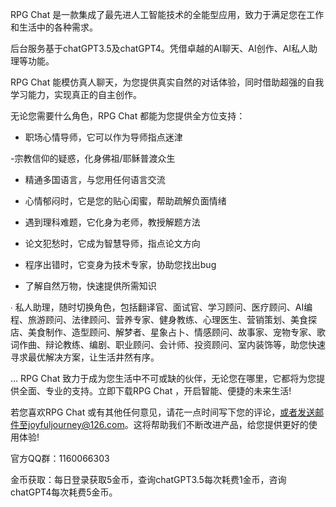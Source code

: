 RPG Chat 是一款集成了最先进人工智能技术的全能型应用，致力于满足您在工作和生活中的各种需求。

后台服务基于chatGPT3.5及chatGPT4。凭借卓越的AI聊天、AI创作、AI私人助理等功能。

RPG Chat 能模仿真人聊天，为您提供真实自然的对话体验，同时借助超强的自我学习能力，实现真正的自主创作。

无论您需要什么角色，RPG Chat 都能为您提供全方位支持：

- 职场心情导师，它可以作为导师指点迷津

-宗教信仰的疑惑，化身佛祖/耶稣普渡众生

- 精通多国语言，与您用任何语言交流

- 心情郁闷时，它是您的贴心闺蜜，帮助疏解负面情绪

- 遇到理科难题，它化身为老师，教授解题方法

- 论文犯愁时，它成为智慧导师，指点论文方向

- 程序出错时，它变身为技术专家，协助您找出bug

- 了解自然万物，快速提供所需知识

∙ 私人助理，随时切换角色，包括翻译官、面试官、学习顾问、医疗顾问、AI编程、旅游顾问、法律顾问、营养专家、健身教练、心理医生、营销策划、美食探店、美食制作、造型顾问、解梦者、星象占卜、情感顾问、故事家、宠物专家、歌词作曲、辩论教练、编剧、职业顾问、会计师、投资顾问、室内装饰等，助您快速寻求最优解决方案，让生活井然有序。

…
RPG Chat  致力于成为您生活中不可或缺的伙伴，无论您在哪里，它都将为您提供全面、专业的支持。立即下载RPG Chat ，开启智能、便捷的未来生活!

若您喜欢RPG Chat 或有其他任何意见，请花一点时间写下您的评论，或者发送邮件至joyfuljourney@126.com。这将帮助我们不断改进产品，给您提供更好的使用体验!

官方QQ群：1160066303

金币获取：每日登录获取5金币，查询chatGPT3.5每次耗费1金币，咨询chatGPT4每次耗费5金币。

